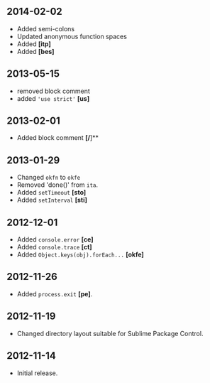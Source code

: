 2014-02-02
----------
* Added semi-colons
* Updated anonymous function spaces
* Added **[itp]**
* Added **[bes]**

2013-05-15
----------
* removed block comment
* added `'use strict'` **[us]**

2013-02-01
----------
* Added block comment **[/<notextile>**</notextile>]**

2013-01-29
----------
* Changed `okfn` to `okfe`
* Removed 'done()' from `ita`.
* Added `setTimeout` **[sto]**
* Added `setInterval` **[sti]**

2012-12-01
----------
* Added `console.error` **[ce]**
* Added `console.trace` **[ct]**
* Added `Object.keys(obj).forEach...` **[okfe]**

2012-11-26
----------
* Added `process.exit` **[pe]**.

2012-11-19
----------
* Changed directory layout suitable for Sublime Package Control.

2012-11-14
----------
* Initial release.
